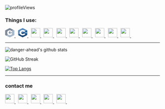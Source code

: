 ![profileViews](https://enihmv5bm33qwsq.m.pipedream.net/?username=danger-ahead)
### Things I use:
<p>
    <a href = "c">
        <img src = "resources/c.svg" width = "30" height = "30">
    </a> &nbsp;
    <a href = "c++">
        <img src = "resources/cpp.svg" width = "30" height = "30">
    </a> &nbsp;
    <a href = "python">
        <img src = "https://www.vectorlogo.zone/logos/python/python-icon.svg" width = "30" height = "30">
    </a> &nbsp;
    <a href = "java">
        <img src = "https://www.vectorlogo.zone/logos/java/java-icon.svg" width = "30" height = "30">
    </a> &nbsp;
    <a href = "linux">
        <img src = "https://www.vectorlogo.zone/logos/linux/linux-icon.svg" width = "30" height = "30">
    </a> &nbsp;
    <a href = "git">
        <img src = "https://www.vectorlogo.zone/logos/git-scm/git-scm-icon.svg" width = "30" height = "30">
    </a> &nbsp;
    <a href = "vs-code">
        <img src = "https://www.vectorlogo.zone/logos/visualstudio_code/visualstudio_code-icon.svg" width = "30" height = "30">
    </a> &nbsp;
    <a href = "bash-shell">
        <img src = "https://www.vectorlogo.zone/logos/gnu_bash/gnu_bash-icon.svg" width = "30" height = "30">
    </a> &nbsp;
    <a href = "flutter">
        <img src = "https://www.vectorlogo.zone/logos/flutterio/flutterio-icon.svg" width = "30" height = "30">
    </a> &nbsp;
    <a href = "virtualbox">
        <img src = "https://www.vectorlogo.zone/logos/virtualbox/virtualbox-icon.svg" width = "30" height = "30">
    </a> &nbsp;
</p>

----

![danger-ahead's github stats](https://github-readme-stats.vercel.app/api?username=danger-ahead&show_icons=true&include_all_commits=true&theme=react)

![GitHub Streak](https://github-readme-streak-stats.herokuapp.com/?user=danger-ahead&theme=react)

[![Top Langs](https://github-readme-stats.vercel.app/api/top-langs/?username=danger-ahead&layout=compact&theme=react)](https://github.com/anuraghazra/github-readme-stats)

----

### contact me
<p>
    <a href = "https://www.linkedin.com/in/shourya-shikhar/">
        <img src = "https://www.vectorlogo.zone/logos/linkedin/linkedin-tile.svg" width = "30" height = "30">
    </a> &nbsp;
    <a href = "mailto:danger.ahead@pm.me">
        <img src = "https://www.vectorlogo.zone/logos/protonmail/protonmail-icon.svg" width = "30" height = "30">
    </a> &nbsp;
    <a href = "https://t.me/danger_ahead">
        <img src = "https://www.vectorlogo.zone/logos/telegram/telegram-tile.svg" width = "30" height = "30">
    </a> &nbsp;
    <a href = "https://www.instagram.com/definitelynotshourya/">
        <img src = "https://www.vectorlogo.zone/logos/instagram/instagram-icon.svg" width = "30" height = "30">
    </a> &nbsp;
    <a href = "https://www.quora.com/profile/Shourya-Shikhar-1">
        <img src = "https://www.vectorlogo.zone/logos/quora/quora-icon.svg" width = "30" height = "30">
    </a> &nbsp;
</p>
